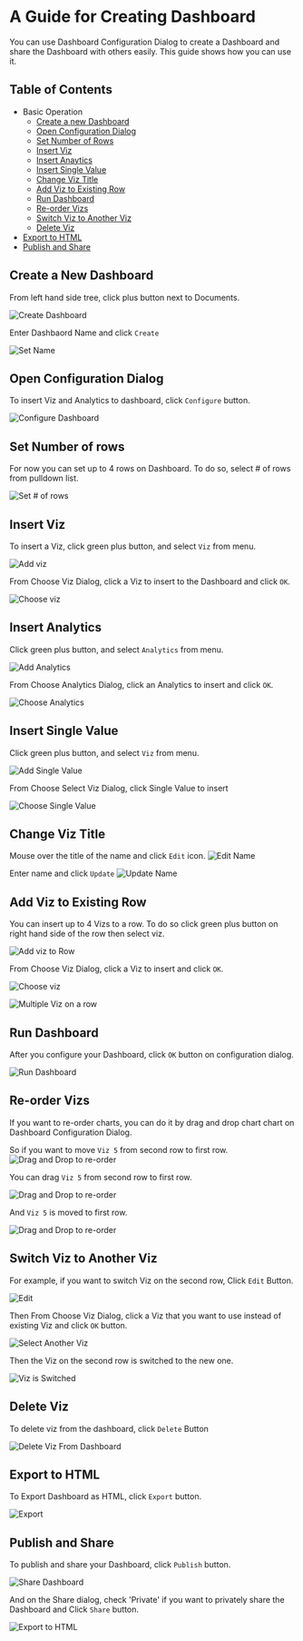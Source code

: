 # A Guide for Creating Dashboard

You can use Dashboard Configuration Dialog to create a Dashboard and share the Dashboard with others easily. This guide shows how you can use it.

## Table of Contents  

* Basic Operation  
  * [Create a new Dashboard](#create-a-new-dashboard)  
  * [Open Configuration Dialog](#open-cofiguration-dialog)  
  * [Set Number of Rows](#set-number-of-rows)  
  * [Insert Viz](#insert-viz)  
  * [Insert Anaytics](#insert-analytics)  
  * [Insert Single Value](#insert-single-value)  
  * [Change Viz Title](#change-viz-title)  
  * [Add Viz to Existing Row](#add-viz-to-exiting-row)
  * [Run Dashboard](#run-dashboard)
  * [Re-order Vizs](#re-order-vizs)
  * [Switch Viz to Another Viz](#switch-viz-to-another-viz)
  * [Delete Viz](#delete-viz)
* [Export to HTML](#export-to-html)
* [Publish and Share](#publish-and-share)

## Create a New Dashboard

From left hand side tree, click plus button next to Documents.

![](images/dashboard-create1.png "Create Dashboard")

Enter Dashbaord Name and click `Create`

![](images/dashboard-create-dialog.png "Set Name")

## Open Configuration Dialog

To insert Viz and Analytics to dashboard, click `Configure` button.

![](images/dashboard-configure.png "Configure Dashboard")

## Set Number of rows

For now you can set up to 4 rows on Dashboard. To do so, select # of rows from pulldown list.

![](images/dashboard-set-num-rows.png "Set # of rows")

## Insert Viz

To insert a Viz, click green plus button, and select `Viz` from menu.

![](images/dashboard-add-viz1.png "Add viz")


From Choose Viz Dialog, click a Viz to insert to the Dashboard and click `OK`.

![](images/dashboard-viz-chooser.png "Choose viz")


## Insert Analytics

Click green plus button, and select `Analytics` from menu.

![](images/dashboard-add-analytics1.png "Add Analytics")

From Choose Analytics Dialog, click an Analytics to insert and click `OK`.

![](images/dashboard-analytics-chooser.png "Choose Analytics")


## Insert Single Value

Click green plus button, and select `Viz` from menu.

![](images/dashboard-add-single-value.png "Add Single Value")

From Choose Select Viz Dialog, click Single Value to insert

![](images/dashboard-singlevalue-chooser.png "Choose Single Value")

## Change Viz Title

Mouse over the title of the name and click `Edit` icon. 
![](images/dashboard-change-name.png "Edit Name")

Enter name and click `Update`
![](images/dashboard-update-name.png "Update Name")


## Add Viz to Existing Row

You can insert up to 4 Vizs to a row.  To do so click green plus button on right hand side of the row then select viz.

![](images/dashboard-add-viz-to-row.png "Add viz to Row")

From Choose Viz Dialog, click a Viz to insert and click `OK`.

![](images/dashboard-viz-chooser.png "Choose viz")


![](images/dashboard-config-dialog-multi-viz.png "Multiple Viz on a row")


## Run Dashboard

After you configure your Dashboard, click `OK` button on configuration dialog.

![](images/run-dashboard.png "Run Dashboard")

## Re-order Vizs

If you want to re-order charts, you can do it by drag and drop chart chart on Dashboard Configuration Dialog.

So if you want to move `Viz 5` from second row to first row.
![](images/dashbord-reorder-before.png "Drag and Drop to re-order")

You can drag `Viz 5` from second row to first row. 

![](images/dashboard-dnd-reorder.png "Drag and Drop to re-order")

And `Viz 5` is moved to first row.

![](images/dashboard-reorder-after.png "Drag and Drop to re-order")

## Switch Viz to Another Viz

For example, if you want to switch Viz on the second row, Click `Edit` Button. 

![](images/dashboard-switch-viz.png "Edit")

Then From Choose Viz Dialog, click a Viz that you want to use instead of existing Viz and click `OK` button.

![](images/dashboard-select-another-viz.png "Select Another Viz")

Then the Viz on the second row is switched to the new one.

![](images/dashboard-viz-switched.png "Viz is Switched")


## Delete Viz

To delete viz from the dashboard, click `Delete` Button 

![](images/delete-viz-from-dashboard.png "Delete Viz From Dashboard")


## Export to HTML

To Export Dashboard as HTML, click `Export` button.

![](images/export-dashboard.png "Export")

## Publish and Share

To publish and share your Dashboard, click `Publish` button.

![](images/publish-dashboard.png "Share Dashboard")

And on the Share dialog, check 'Private' if you want to privately share the Dashboard and Click `Share` button.

![](images/dashboard-share-scope.png "Export to HTML")
